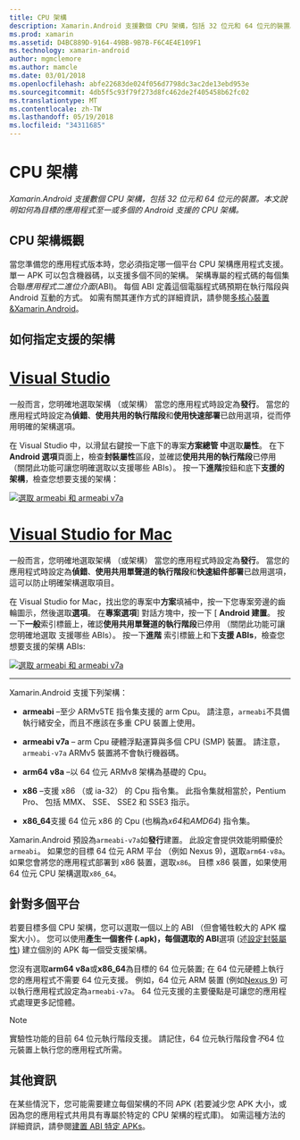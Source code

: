 ```yaml
---
title: CPU 架構
description: Xamarin.Android 支援數個 CPU 架構，包括 32 位元和 64 位元的裝置。 本文說明如何為目標的應用程式至一或多個的 Android 支援的 CPU 架構。
ms.prod: xamarin
ms.assetid: D4BC889D-9164-49BB-9B7B-F6C4E4E109F1
ms.technology: xamarin-android
author: mgmclemore
ms.author: mamcle
ms.date: 03/01/2018
ms.openlocfilehash: abfe22683de024f056d7798dc3ac2de13ebd953e
ms.sourcegitcommit: 4db5f5c93f79f273d8fc462de2f405458b62fc02
ms.translationtype: MT
ms.contentlocale: zh-TW
ms.lasthandoff: 05/19/2018
ms.locfileid: "34311685"
---
```

# <a name="cpu-architectures"></a>CPU 架構

_Xamarin.Android 支援數個 CPU 架構，包括 32 位元和 64 位元的裝置。本文說明如何為目標的應用程式至一或多個的 Android 支援的 CPU 架構。_

## <a name="cpu-architectures-overview"></a>CPU 架構概觀

當您準備您的應用程式版本時，您必須指定哪一個平台 CPU 架構應用程式支援。 單一 APK 可以包含機器碼，以支援多個不同的架構。 架構專屬的程式碼的每個集合聯*應用程式二進位介面*(ABI)。 每個 ABI 定義這個電腦程式碼預期在執行階段與 Android 互動的方式。
如需有關其運作方式的詳細資訊，請參閱[多核心裝置&amp;Xamarin.Android](~/android/deploy-test/multicore-devices.md)。


## <a name="how-to-specify-supported-architectures"></a>如何指定支援的架構

# <a name="visual-studiotabvswin"></a>[Visual Studio](#tab/vswin)

一般而言，您明確地選取架構 （或架構） 當您的應用程式時設定為**發行**。 當您的應用程式時設定為**偵錯**、**使用共用的執行階段**和**使用快速部署**已啟用選項，從而停用明確的架構選項。

在 Visual Studio 中，以滑鼠右鍵按一下底下的專案**方案總管 中**選取**屬性**。 在下**Android 選項**頁面上，檢查**封裝屬性**區段，並確認**使用共用的執行階段**已停用 （關閉此功能可讓您明確選取以支援哪些 ABIs）。 按一下**進階**按鈕和底下**支援的架構**，檢查您想要支援的架構：

[![選取 armeabi 和 armeabi v7a](cpu-architectures-images/vs/01-abi-selections-sml.png)](cpu-architectures-images/vs/01-abi-selections.png#lightbox)

# <a name="visual-studio-for-mactabvsmac"></a>[Visual Studio for Mac](#tab/vsmac)

一般而言，您明確地選取架構 （或架構） 當您的應用程式時設定為**發行**。 當您的應用程式時設定為**偵錯**、**使用共用單聲道的執行階段**和**快速組件部署**已啟用選項，這可以防止明確架構選取項目。

在 Visual Studio for Mac，找出您的專案中**方案**填補中，按一下您專案旁邊的齒輪圖示，然後選取**選項**。 在**專案選項**] 對話方塊中，按一下 [ **Android 建置**。 按一下**一般**索引標籤上，確認**使用共用單聲道的執行階段**已停用 （關閉此功能可讓您明確地選取 支援哪些 ABIs）。 按一下**進階** 索引標籤上和下**支援 ABIs**，檢查您想要支援的架構 ABIs:

[![選取 armeabi 和 armeabi v7a](cpu-architectures-images/xs/01-abi-selections-sml.png)](cpu-architectures-images/xs/01-abi-selections.png#lightbox)

-----


Xamarin.Android 支援下列架構：

-   **armeabi** &ndash;至少 ARMv5TE 指令集支援的 arm Cpu。 請注意，`armeabi`不具備執行緒安全，而且不應該在多重 CPU 裝置上使用。

-   **armeabi v7a** &ndash; arm Cpu 硬體浮點運算與多個 CPU (SMP) 裝置。 請注意， `armeabi-v7a` ARMv5 裝置將不會執行機器碼。

-   **arm64 v8a** &ndash;以 64 位元 ARMv8 架構為基礎的 Cpu。

-   **x86** &ndash;支援 x86 （或 ia-32） 的 Cpu 指令集。 此指令集就相當於，Pentium Pro、 包括 MMX、 SSE、 SSE2 和 SSE3 指示。

-   **x86_64**支援 64 位元 x86 的 Cpu (也稱為*x64*和*AMD64*) 指令集。

Xamarin.Android 預設為`armeabi-v7a`如**發行**建置。 此設定會提供效能明顯優於`armeabi`。 如果您的目標 64 位元 ARM 平台 （例如 Nexus 9)，選取`arm64-v8a`。 如果您會將您的應用程式部署到 x86 裝置，選取`x86`。 目標 x86 裝置，如果使用 64 位元 CPU 架構選取`x86_64`。

## <a name="targeting-multiple-platforms"></a>針對多個平台

若要目標多個 CPU 架構，您可以選取一個以上的 ABI （但會犧牲較大的 APK 檔案大小）。 您可以使用**產生一個套件 (.apk)，每個選取的 ABI**選項 (述[設定封裝屬性](~/android/deploy-test/release-prep/index.md#Set_Packaging_Properties)) 建立個別的 APK 每一個受支援架構。

您沒有選取**arm64 v8a**或**x86_64**為目標的 64 位元裝置; 在 64 位元硬體上執行您的應用程式不需要 64 位元支援。 例如，64 位元 ARM 裝置 (例如[Nexus 9](http://www.google.com/nexus/9/)) 可以執行應用程式設定為`armeabi-v7a`。 64 位元支援的主要優點是可讓您的應用程式處理更多記憶體。

> [!NOTE]
> 實驗性功能的目前 64 位元執行階段支援。 請記住，64 位元執行階段會*不*64 位元裝置上執行您的應用程式所需。 

## <a name="additional-information"></a>其他資訊

在某些情況下，您可能需要建立每個架構的不同 APK (若要減少您 APK 大小，或因為您的應用程式共用具有專屬於特定的 CPU 架構的程式庫)。
如需這種方法的詳細資訊，請參閱[建置 ABI 特定 APKs](~/android/deploy-test/building-apps/abi-specific-apks.md)。
